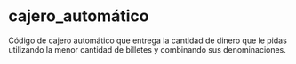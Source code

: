 # cajero_automático
Código de cajero automático que entrega la cantidad de dinero que le pidas utilizando la menor cantidad de billetes y combinando sus denominaciones.

